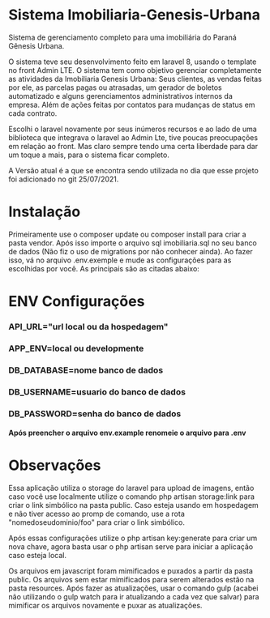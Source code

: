 # Sistema Imobiliaria-Genesis-Urbana
Sistema de gerenciamento completo para uma imobiliária do Paraná Gênesis Urbana.

O sistema teve seu desenvolvimento feito em laravel 8, usando o template no front Admin LTE. O sistema tem como objetivo gerenciar completamente as atividades da Imobiliaria Genesis Urbana: Seus clientes, as vendas feitas por ele, as parcelas pagas ou atrasadas, um gerador de boletos automatizado e alguns gerenciamentos administrativos internos da empresa. Além de ações feitas por contatos para mudanças de status em cada contrato.

Escolhi o laravel novamente por seus inúmeros recursos e ao lado de uma biblioteca que integrava o laravel ao Admin Lte, tive poucas preocupações em relação ao front. Mas claro sempre tendo uma certa liberdade para dar um toque a mais, para o sistema ficar completo.

A Versão atual é a que se encontra sendo utilizada no dia que esse projeto foi adicionado no git 25/07/2021.

# Instalação
Primeiramente use o composer update ou composer install para criar a pasta vendor. Após isso importe o arquivo sql imobiliaria.sql no seu banco de dados (Não fiz o uso de migrations por não conhecer ainda). Ao fazer isso, vá no arquivo .env.exemple e mude as configurações para as escolhidas por você. As principais são as citadas abaixo:

# ENV Configurações
### API_URL="url local ou da hospedagem" 
### APP_ENV=local ou developmente 
### DB_DATABASE=nome banco de dados 
### DB_USERNAME=usuario do banco de dados 
### DB_PASSWORD=senha do banco de dados

#### Após preencher o arquivo env.example renomeie o arquivo para .env



# Observações
Essa aplicação utiliza o storage do laravel para upload de imagens, então caso você use localmente utilize o comando php artisan storage:link para criar o link simbólico na pasta public. Caso esteja usando em hospedagem e não tiver acesso ao promp de comando, use a rota "nomedoseudominio/foo" para criar o link simbólico.

Após essas configurações utilize o php artisan key:generate para criar um nova chave, agora basta usar o php artisan serve para iniciar a aplicação caso esteja local.

Os arquivos em javascript foram mimificados e puxados a partir da pasta public. Os arquivos sem estar mimificados para serem alterados estão na pasta resources. Após fazer as atualizações, usar o comando gulp (acabei não utilizando o gulp watch para ir atualizando a cada vez que salvar) para mimificar os arquivos novamente e puxar as atualizações.


